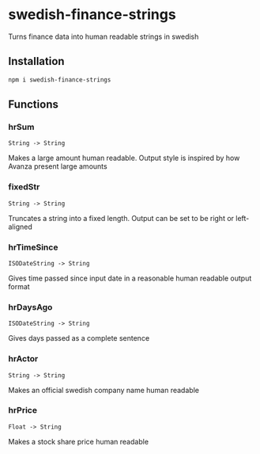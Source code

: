 # swedish-finance-strings
Turns finance data into human readable strings in swedish

## Installation
```bash
npm i swedish-finance-strings
```

## Functions

### hrSum
`String -> String`

Makes a large amount human readable. Output style is inspired by how Avanza present large amounts

### fixedStr
`String -> String`

Truncates a string into a fixed length. Output can be set to be right or left-aligned

### hrTimeSince
`ISODateString -> String`

Gives time passed since input date in a reasonable human readable output format

### hrDaysAgo
`ISODateString -> String`

Gives days passed as a complete sentence

### hrActor
`String -> String`

Makes an official swedish company name human readable

### hrPrice
`Float -> String`

Makes a stock share price human readable
